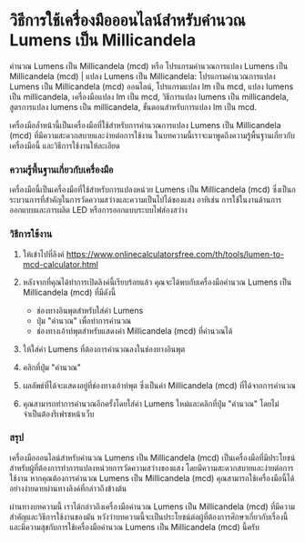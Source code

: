 วิธีการใช้เครื่องมือออนไลน์สำหรับคำนวณ Lumens เป็น Millicandela
===============================================================

คำนวณ Lumens เป็น Millicandela (mcd) หรือ โปรแกรมคำนวณการแปลง Lumens เป็น Millicandela (mcd) | แปลง Lumens เป็น Millicandela: โปรแกรมคำนวณการแปลง Lumens เป็น Millicandela (mcd) ออนไลน์, โปรแกรมแปลง lm เป็น mcd, แปลง lumens เป็น millicandela, เครื่องมือแปลง lm เป็น mcd, วิธีการแปลง lumens เป็น millicandela, สูตรการแปลง lumens เป็น millicandela, ขั้นตอนสำหรับการแปลง lm เป็น mcd.

เครื่องมือล้ำหน้านี้เป็นเครื่องมือที่ใช้สำหรับการคำนวณการแปลง Lumens เป็น Millicandela (mcd) ที่มีความสะดวกสบายและง่ายต่อการใช้งาน ในบทความนี้เราจะมาพูดถึงความรู้พื้นฐานเกี่ยวกับเครื่องมือนี้ และวิธีการใช้งานให้ละเอียด

### ความรู้พื้นฐานเกี่ยวกับเครื่องมือ

เครื่องมือนี้เป็นเครื่องมือที่ใช้สำหรับการแปลงหน่วย Lumens เป็น Millicandela (mcd) ซึ่งเป็นกระบวนการที่สำคัญในการวัดความสว่างและความเป็นไปได้ของแสง อาทิเช่น การใช้ในงานด้านการออกแบบและการผลิต LED หรือการออกแบบระบบไฟส่องสว่าง

### วิธีการใช้งาน

1. ให้เข้าไปที่ลิงค์ <https://www.onlinecalculatorsfree.com/th/tools/lumen-to-mcd-calculator.html>
2. หลังจากที่คุณได้ทำการเปิดลิงค์นี้เรียบร้อยแล้ว คุณจะได้พบกับเครื่องมือคำนวณ Lumens เป็น Millicandela (mcd) ที่มีดังนี้
    
    
    - ช่องทางอินพุตสำหรับใส่ค่า Lumens
    - ปุ่ม "คำนวณ" เพื่อทำการคำนวณ
    - ช่องทางเอ้าท์พุตสำหรับแสดงค่า Millicandela (mcd) ที่คำนวณได้
3. ให้ใส่ค่า Lumens ที่ต้องการคำนวณลงในช่องทางอินพุต
4. คลิกที่ปุ่ม "คำนวณ"
5. ผลลัพธ์ที่ได้จะแสดงอยู่ที่ช่องทางเอ้าท์พุต ซึ่งเป็นค่า Millicandela (mcd) ที่ได้จากการคำนวณ
6. คุณสามารถทำการคำนวณอีกครั้งโดยใส่ค่า Lumens ใหม่และคลิกที่ปุ่ม "คำนวณ" โดยไม่จำเป็นต้องรีเฟรชหน้าเว็บ

### สรุป

เครื่องมือออนไลน์สำหรับคำนวณ Lumens เป็น Millicandela (mcd) เป็นเครื่องมือที่มีประโยชน์สำหรับผู้ที่ต้องการทำการแปลงหน่วยการวัดความสว่างของแสง โดยมีความสะดวกสบายและง่ายต่อการใช้งาน หากคุณต้องการคำนวณ Lumens เป็น Millicandela (mcd) คุณสามารถใช้เครื่องมือนี้ได้อย่างง่ายดายผ่านทางลิงค์ที่กล่าวถึงข้างต้น

ผ่านทางบทความนี้ เราได้กล่าวถึงเครื่องมือคำนวณ Lumens เป็น Millicandela (mcd) ที่มีความสำคัญและวิธีการใช้งานของมัน หวังว่าบทความนี้จะเป็นประโยชน์ต่อผู้ที่ต้องการศึกษาเกี่ยวกับเรื่องนี้ และมีความสุขกับการใช้เครื่องมือคำนวณ Lumens เป็น Millicandela (mcd) นี้ครับ